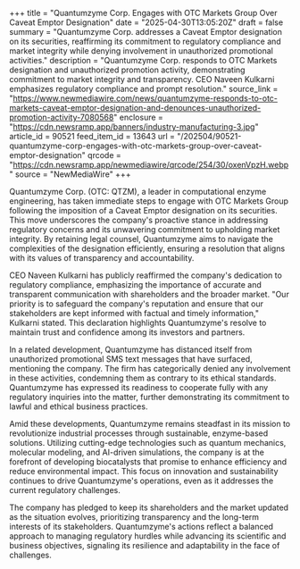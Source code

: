 +++
title = "Quantumzyme Corp. Engages with OTC Markets Group Over Caveat Emptor Designation"
date = "2025-04-30T13:05:20Z"
draft = false
summary = "Quantumzyme Corp. addresses a Caveat Emptor designation on its securities, reaffirming its commitment to regulatory compliance and market integrity while denying involvement in unauthorized promotional activities."
description = "Quantumzyme Corp. responds to OTC Markets designation and unauthorized promotion activity, demonstrating commitment to market integrity and transparency. CEO Naveen Kulkarni emphasizes regulatory compliance and prompt resolution."
source_link = "https://www.newmediawire.com/news/quantumzyme-responds-to-otc-markets-caveat-emptor-designation-and-denounces-unauthorized-promotion-activity-7080568"
enclosure = "https://cdn.newsramp.app/banners/industry-manufacturing-3.jpg"
article_id = 90521
feed_item_id = 13643
url = "/202504/90521-quantumzyme-corp-engages-with-otc-markets-group-over-caveat-emptor-designation"
qrcode = "https://cdn.newsramp.app/newmediawire/qrcode/254/30/oxenVpzH.webp"
source = "NewMediaWire"
+++

<p>Quantumzyme Corp. (OTC: QTZM), a leader in computational enzyme engineering, has taken immediate steps to engage with OTC Markets Group following the imposition of a Caveat Emptor designation on its securities. This move underscores the company's proactive stance in addressing regulatory concerns and its unwavering commitment to upholding market integrity. By retaining legal counsel, Quantumzyme aims to navigate the complexities of the designation efficiently, ensuring a resolution that aligns with its values of transparency and accountability.</p><p>CEO Naveen Kulkarni has publicly reaffirmed the company's dedication to regulatory compliance, emphasizing the importance of accurate and transparent communication with shareholders and the broader market. "Our priority is to safeguard the company's reputation and ensure that our stakeholders are kept informed with factual and timely information," Kulkarni stated. This declaration highlights Quantumzyme's resolve to maintain trust and confidence among its investors and partners.</p><p>In a related development, Quantumzyme has distanced itself from unauthorized promotional SMS text messages that have surfaced, mentioning the company. The firm has categorically denied any involvement in these activities, condemning them as contrary to its ethical standards. Quantumzyme has expressed its readiness to cooperate fully with any regulatory inquiries into the matter, further demonstrating its commitment to lawful and ethical business practices.</p><p>Amid these developments, Quantumzyme remains steadfast in its mission to revolutionize industrial processes through sustainable, enzyme-based solutions. Utilizing cutting-edge technologies such as quantum mechanics, molecular modeling, and AI-driven simulations, the company is at the forefront of developing biocatalysts that promise to enhance efficiency and reduce environmental impact. This focus on innovation and sustainability continues to drive Quantumzyme's operations, even as it addresses the current regulatory challenges.</p><p>The company has pledged to keep its shareholders and the market updated as the situation evolves, prioritizing transparency and the long-term interests of its stakeholders. Quantumzyme's actions reflect a balanced approach to managing regulatory hurdles while advancing its scientific and business objectives, signaling its resilience and adaptability in the face of challenges.</p>